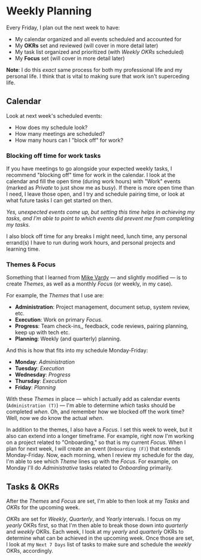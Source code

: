 # Weekly Planning

Every Friday, I plan out the next week to have:

- My calendar organized and all events scheduled and accounted for
- My **OKRs** set and reviewed (will cover in more detail later)
- My task list organized and prioritized (with _Weekly OKRs_ scheduled)
- My **Focus** set (will cover in more detail later)

**Note**: I do this _exact_ same process for both my professional life and my personal life. I think that is vital to making sure that work isn't superceding life.

## Calendar

Look at next week's scheduled events:

- How does my schedule look?
- How many meetings are scheduled?
- How many hours can I "block off" for work?

### Blocking off time for work tasks

If you have meetings to go alongside your expected weekly tasks, I recommend "blocking off" time for work in the calendar. I look at the calendar and fill the open time (during work hours) with "Work" events (marked as _Private_ to just show me as busy). If there is more open time than I need, I leave those open, and I try and schedule pairing time, or look at what future tasks I can get started on then.

_Yes, unexpected events come up, but setting this time helps in achieving my tasks, and I'm able to point to which events did prevent me from completing my tasks._

I also block off time for any breaks I might need, lunch time,  any personal errand(s) I have to run during work hours, and personal projects and learning time.

### Themes & Focus

Something that I learned from [Mike Vardy](https://twitter.com/mikevardy) — and slightly modified — is to create _Themes_, as well as a monthly _Focus_ (or weekly, in my case).

For example, the _Themes_ that I use are:

- **Administration**: Project management, document setup, system review, etc.
- **Execution**: Work on primary _Focus_.
- **Progress**: Team check-ins,, feedback, code reviews, pairing planning, keep up with tech etc.
- **Planning**: Weekly (and quarterly) planning.

And this is how that fits into my schedule Monday-Friday:

- **Monday**: _Administration_
- **Tuesday**: _Execution_
- **Wednesday**: _Progress_
- **Thursday**: _Execution_
- **Friday**: _Planning_

With these _Themes_ in place — which I actually add as calendar events (`Administration (T)`) — I'm able to determine _which_ tasks should be completed _when_. Oh, and remember how we blocked off the work time? Well, now we do know the actual _when_.

In addition to the themes, I also have a _Focus_. I set this week to week, but it also can extend into a longer timeframe. For example, right now I'm working on a project related to "Onboarding," so that is my current _Focus_. When I plan for next week, I will create an event (`Onboarding (F)`) that extends Monday-Friday. Now, each morning, when I review my schedule for the day, I'm able to see which _Theme_ lines up with the _Focus_. For example, on Monday I'll do _Administrative_ tasks related to _Onboarding_ primarily.

## Tasks & OKRs

After the _Themes_ and _Focus_ are set, I'm able to then look at my _Tasks_ and _OKRs_ for the upcoming week.

*OKRs* are set for _Weekly_, _Quarterly_, and _Yearly_ intervals. I focus on my _yearly_ OKRs first, so that I'm then able to break those down into _quarterly_ and _weekly_ OKRs. Each week, I look at my _yearly_ and _quarterly_ OKRs to determine what can be achieved in the upcoming week. Once those are set, I look at my `Next 7 Days` list of tasks to make sure and schedule the _weekly_ OKRs, accordingly.
